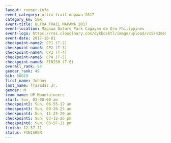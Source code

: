 ```yaml
---
layout: runner-info 
event_category: ultra-trail-mapawa-2017 
category_km: 50K 
event-title: ULTRA TRAIL MAPAWA 2017 
event-location: Mapawa Nature Park Cagayan de Oro Philippines 
event-logo: https://res.cloudinary.com/dykbosktl/image/upload/v1574386563/Logo/image-asset_plfjxn.jpg 
event-date: 2017-10-01 
checkpoint-name2: CP1 (T-2) 
checkpoint-name3: CP2 (T-3) 
checkpoint-name4: CP3 (T-4) 
checkpoint-name5: CP4 (T-5) 
checkpoint-name6: FINISH (T-6) 
overall_rank: 54
gender_rank: 49
bib: 50019
first_name: Johnny
last_name: Trasadas Jr.
gender: M
team_name: UP Mountaineers
start: Sun, 03-00-00 am
checkpoint2: Sun, 06-55-12 am
checkpoint3: Sun, 09-26-25 am
checkpoint4: Sun, 11-25-20 am
checkpoint5: Sun, 03-12-26 pm
checkpoint6: Sun, 03-57-11 pm
finish: 12-57-11
status: FINISHER
---
```

